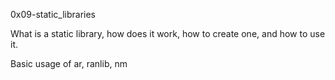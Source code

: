 0x09-static_libraries
    
 What is a static library,
 how does it work,
 how to create one, 
 and how to use it.
 
 Basic usage of ar, ranlib, nm
